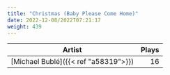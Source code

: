 ```yaml
---
title: "Christmas (Baby Please Come Home)"
date: 2022-12-08/2022T07:21:17
weight: 439
---
```




 Artist | Plays 
----- | -----:
[Michael Bublé]({{< ref "a58319">}}) | 16
